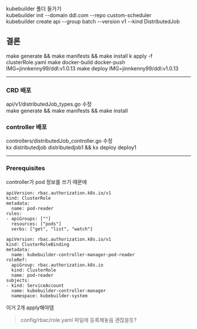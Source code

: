 kubebuilder 폴더 들가기  
kubebuilder init --domain ddl.com --repo custom-scheduler  
kubebuilder create api --group batch --version v1 --kind DistributedJob  

## 결론
make generate && make manifests && make install
k apply -f clusterRole.yaml
make docker-build docker-push IMG=jinnkenny99/ddl:v1.0.13
make deploy IMG=jinnkenny99/ddl:v1.0.13

---

### CRD 배포
api/v1/distributedJob_types.go 수정  
make generate && make manifests && make install

### controller 배포
controllers/distributedJob_controller.go 수정  
kx distributedjob distributedjob1 && kx deploy deploy1


---

### Prerequisites
controller가 pod 정보를 쓰기 때문에

```
apiVersion: rbac.authorization.k8s.io/v1
kind: ClusterRole
metadata:
  name: pod-reader
rules:
- apiGroups: [""]
  resources: ["pods"]
  verbs: ["get", "list", "watch"]
```
  

```
apiVersion: rbac.authorization.k8s.io/v1
kind: ClusterRoleBinding
metadata:
  name: kubebuilder-controller-manager-pod-reader
roleRef:
  apiGroup: rbac.authorization.k8s.io
  kind: ClusterRole
  name: pod-reader
subjects:
- kind: ServiceAccount
  name: kubebuilder-controller-manager
  namespace: kubebuilder-system
```  
  
이거 2개 apply해야댐

> config/rbac/role.yaml 파일에 등록해놓음 괜찮을듯?